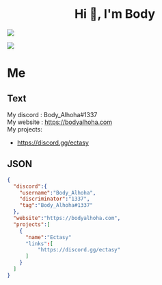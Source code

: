 <h1 align="center">Hi 👋, I'm Body</h1>
<p align="left"><img align="center" src="https://github-readme-stats.vercel.app/api?username=Body-Alhoha&show_icons=true&icon_color=805AD5&text_color=666666&bg_color=ffffff00&hide_title=true&include_all_commits=true&count_private=true&hide_border=false&hide=contribs)"></p>

<p align="left"><img align="center" src="https://github-readme-stats.vercel.app/api/top-langs/?username=Body-Alhoha&show_icons=true&icon_color=805AD5&text_color=666666&bg_color=ffffff00&hide_title=true&include_all_commits=true&count_private=true&hide_border=false&hide=contribs)"></p>
<h1>Me</h1>
<h2>Text</h2>

My discord : Body_Alhoha#1337<br>
My website : https://bodyalhoha.com<br>
My projects: <br>
- https://discord.gg/ectasy


<h2>JSON</h2>

```json
{
  "discord":{
    "username":"Body_Alhoha",
    "discriminator":"1337",
    "tag":"Body_Alhoha#1337"
  },
  "website":"https://bodyalhoha.com",
  "projects":[
    {
      "name":"Ectasy"
      "links":[
          "https://discord.gg/ectasy"
      ]
    }
  ]
}
```
